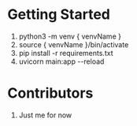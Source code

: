# Getting Started

  1.  python3 -m venv { venvName }
  2.  source { venvName }/bin/activate
  3.  pip install -r requirements.txt
  4.  uvicorn main:app --reload

# Contributors
  1.  Just me for now
